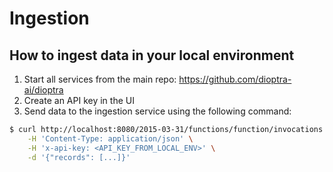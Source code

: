 # Ingestion

## How to ingest data in your local environment

1. Start all services from the main repo: https://github.com/dioptra-ai/dioptra
2. Create an API key in the UI
3. Send data to the ingestion service using the following command:

```bash
$ curl http://localhost:8080/2015-03-31/functions/function/invocations \
    -H 'Content-Type: application/json' \
    -H 'x-api-key: <API_KEY_FROM_LOCAL_ENV>' \
    -d '{"records": [...]}'
```
